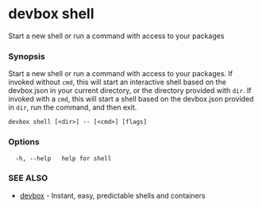 # devbox shell

Start a new shell or run a command with access to your packages

### Synopsis

Start a new shell or run a command with access to your packages. 
If invoked without `cmd`, this will start an interactive shell based on the devbox.json in your current directory, or the directory provided with `dir`. 
If invoked with a `cmd`, this will start a shell based on the devbox.json provided in `dir`, run the command, and then exit.

```
devbox shell [<dir>] -- [<cmd>] [flags]
```

### Options

```
  -h, --help   help for shell
```

### SEE ALSO

* [devbox](./devbox.md)	 - Instant, easy, predictable shells and containers

